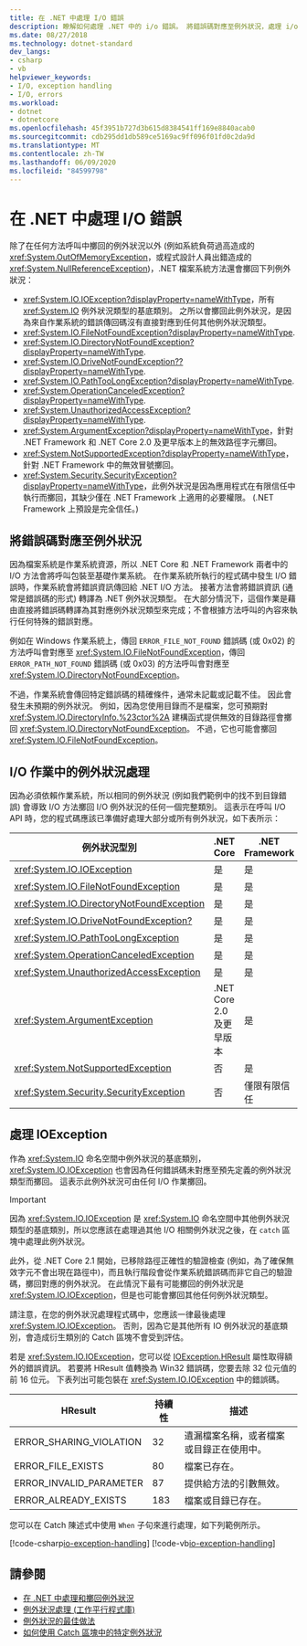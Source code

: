```yaml
---
title: 在 .NET 中處理 I/O 錯誤
description: 瞭解如何處理 .NET 中的 i/o 錯誤。 將錯誤碼對應至例外狀況，處理 i/o 作業中的例外狀況，並處理 IOException。
ms.date: 08/27/2018
ms.technology: dotnet-standard
dev_langs:
- csharp
- vb
helpviewer_keywords:
- I/O, exception handling
- I/O, errors
ms.workload:
- dotnet
- dotnetcore
ms.openlocfilehash: 45f3951b727d3b615d8384541ff169e8840acab0
ms.sourcegitcommit: cdb295dd1db589ce5169ac9ff096f01fd0c2da9d
ms.translationtype: MT
ms.contentlocale: zh-TW
ms.lasthandoff: 06/09/2020
ms.locfileid: "84599798"
---
```

# <a name="handling-io-errors-in-net"></a>在 .NET 中處理 I/O 錯誤

除了在任何方法呼叫中擲回的例外狀況以外 (例如系統負荷過高造成的 <xref:System.OutOfMemoryException>，或程式設計人員出錯造成的 <xref:System.NullReferenceException>)，.NET 檔案系統方法還會擲回下列例外狀況：

- <xref:System.IO.IOException?displayProperty=nameWithType>，所有 <xref:System.IO> 例外狀況類型的基底類別。 之所以會擲回此例外狀況，是因為來自作業系統的錯誤傳回碼沒有直接對應到任何其他例外狀況類型。
- <xref:System.IO.FileNotFoundException?displayProperty=nameWithType>.
- <xref:System.IO.DirectoryNotFoundException?displayProperty=nameWithType>.
- <xref:System.IO.DriveNotFoundException??displayProperty=nameWithType>.
- <xref:System.IO.PathTooLongException?displayProperty=nameWithType>.
- <xref:System.OperationCanceledException?displayProperty=nameWithType>.
- <xref:System.UnauthorizedAccessException?displayProperty=nameWithType>.
- <xref:System.ArgumentException?displayProperty=nameWithType>，針對 .NET Framework 和 .NET Core 2.0 及更早版本上的無效路徑字元擲回。
- <xref:System.NotSupportedException?displayProperty=nameWithType>，針對 .NET Framework 中的無效冒號擲回。
- <xref:System.Security.SecurityException?displayProperty=nameWithType>，此例外狀況是因為應用程式在有限信任中執行而擲回，其缺少僅在 .NET Framework 上適用的必要權限。 (.NET Framework 上預設是完全信任。)

## <a name="mapping-error-codes-to-exceptions"></a>將錯誤碼對應至例外狀況

因為檔案系統是作業系統資源，所以 .NET Core 和 .NET Framework 兩者中的 I/O 方法會將呼叫包裝至基礎作業系統。 在作業系統所執行的程式碼中發生 I/O 錯誤時，作業系統會將錯誤資訊傳回給 .NET I/O 方法。 接著方法會將錯誤資訊 (通常是錯誤碼的形式) 轉譯為 .NET 例外狀況類型。 在大部分情況下，這個作業是藉由直接將錯誤碼轉譯為其對應例外狀況類型來完成；不會根據方法呼叫的內容來執行任何特殊的錯誤對應。

例如在 Windows 作業系統上，傳回 `ERROR_FILE_NOT_FOUND` 錯誤碼 (或 0x02) 的方法呼叫會對應至 <xref:System.IO.FileNotFoundException>，傳回 `ERROR_PATH_NOT_FOUND` 錯誤碼 (或 0x03) 的方法呼叫會對應至 <xref:System.IO.DirectoryNotFoundException>。

不過，作業系統會傳回特定錯誤碼的精確條件，通常未記載或記載不佳。 因此會發生未預期的例外狀況。 例如，因為您使用目錄而不是檔案，您可預期對 <xref:System.IO.DirectoryInfo.%23ctor%2A> 建構函式提供無效的目錄路徑會擲回 <xref:System.IO.DirectoryNotFoundException>。 不過，它也可能會擲回 <xref:System.IO.FileNotFoundException>。

## <a name="exception-handling-in-io-operations"></a>I/O 作業中的例外狀況處理

因為必須依賴作業系統，所以相同的例外狀況 (例如我們範例中的找不到目錄錯誤) 會導致 I/O 方法擲回 I/O 例外狀況的任何一個完整類別。 這表示在呼叫 I/O API 時，您的程式碼應該已準備好處理大部分或所有例外狀況，如下表所示：

| 例外狀況型別 | .NET Core | .NET Framework |
|---|---|---|
| <xref:System.IO.IOException> | 是 | 是 |
| <xref:System.IO.FileNotFoundException> | 是 | 是 |
| <xref:System.IO.DirectoryNotFoundException> | 是 | 是 |
| <xref:System.IO.DriveNotFoundException?> | 是 | 是 |
| <xref:System.IO.PathTooLongException> | 是 | 是 |
| <xref:System.OperationCanceledException> | 是 | 是 |
| <xref:System.UnauthorizedAccessException> | 是 | 是 |
| <xref:System.ArgumentException> | .NET Core 2.0 及更早版本| 是 |
| <xref:System.NotSupportedException> | 否 | 是 |
| <xref:System.Security.SecurityException> | 否 | 僅限有限信任 |

## <a name="handling-ioexception"></a>處理 IOException

作為 <xref:System.IO> 命名空間中例外狀況的基底類別，<xref:System.IO.IOException> 也會因為任何錯誤碼未對應至預先定義的例外狀況類型而擲回。 這表示此例外狀況可由任何 I/O 作業擲回。

> [!IMPORTANT]
> 因為 <xref:System.IO.IOException> 是 <xref:System.IO> 命名空間中其他例外狀況類型的基底類別，所以您應該在處理過其他 I/O 相關例外狀況之後，在 `catch` 區塊中處理此例外狀況。

此外，從 .NET Core 2.1 開始，已移除路徑正確性的驗證檢查 (例如，為了確保無效字元不會出現在路徑中)，而且執行階段會從作業系統錯誤碼而非它自己的驗證碼，擲回對應的例外狀況。 在此情況下最有可能擲回的例外狀況是 <xref:System.IO.IOException>，但是也可能會擲回其他任何例外狀況類型。

請注意，在您的例外狀況處理程式碼中，您應該一律最後處理 <xref:System.IO.IOException>。 否則，因為它是其他所有 IO 例外狀況的基底類別，會造成衍生類別的 Catch 區塊不會受到評估。

若是 <xref:System.IO.IOException>，您可以從 [IOException.HResult](xref:System.Exception.HResult) 屬性取得額外的錯誤資訊。 若要將 HResult 值轉換為 Win32 錯誤碼，您要去除 32 位元值的前 16 位元。 下表列出可能包裝在 <xref:System.IO.IOException> 中的錯誤碼。

| HResult | 持續性 | 描述 |
| --- | --- | --- |
| ERROR_SHARING_VIOLATION | 32 | 遺漏檔案名稱，或者檔案或目錄正在使用中。 |
| ERROR_FILE_EXISTS | 80 | 檔案已存在。 |
| ERROR_INVALID_PARAMETER | 87 | 提供給方法的引數無效。 |
| ERROR_ALREADY_EXISTS | 183 | 檔案或目錄已存在。 |

您可以在 Catch 陳述式中使用 `When` 子句來進行處理，如下列範例所示。

[!code-csharp[io-exception-handling](~/samples/snippets/standard/io/io-exceptions/cs/io-exceptions.cs)]
[!code-vb[io-exception-handling](~/samples/snippets/standard/io/io-exceptions/vb/io-exceptions.vb)]

## <a name="see-also"></a>請參閱

- [在 .NET 中處理和擲回例外狀況](../exceptions/index.md)
- [例外狀況處理 (工作平行程式庫)](../parallel-programming/exception-handling-task-parallel-library.md)
- [例外狀況的最佳做法](../exceptions/best-practices-for-exceptions.md)
- [如何使用 Catch 區塊中的特定例外狀況](../exceptions/how-to-use-specific-exceptions-in-a-catch-block.md)
